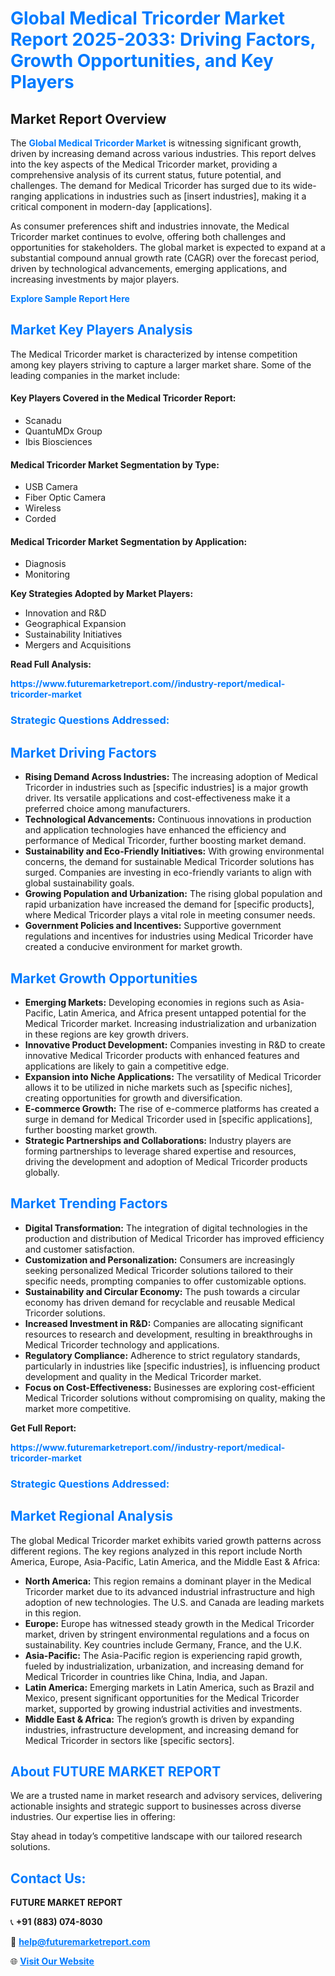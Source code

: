 <h1 style="color: #007BFF;">Global Medical Tricorder Market Report 2025-2033: Driving Factors, Growth Opportunities, and Key Players</h1>

<section id="overview">
<h2>Market Report Overview</h2>
<p>The <a href="https://www.futuremarketreport.com//industry-report/medical-tricorder-market" style="color: #007BFF; text-decoration: none;"><strong>Global Medical Tricorder Market</strong></a> is witnessing significant growth, driven by increasing demand across various industries. This report delves into the key aspects of the Medical Tricorder market, providing a comprehensive analysis of its current status, future potential, and challenges. The demand for Medical Tricorder has surged due to its wide-ranging applications in industries such as [insert industries], making it a critical component in modern-day [applications].</p>
<p>As consumer preferences shift and industries innovate, the Medical Tricorder market continues to evolve, offering both challenges and opportunities for stakeholders. The global market is expected to expand at a substantial compound annual growth rate (CAGR) over the forecast period, driven by technological advancements, emerging applications, and increasing investments by major players.</p>
</section>

<section id="overview">
<p><a href="https://www.futuremarketreport.com//request-sample/reportId=63636" style="color: #007BFF; text-decoration: none;"><strong>Explore Sample Report Here</strong></a></p>
</section>

<section id="key-players">
<h2 style="color: #007BFF;">Market Key Players Analysis</h2>
<p>The Medical Tricorder market is characterized by intense competition among key players striving to capture a larger market share. Some of the leading companies in the market include:</p>
<h4>Key Players Covered in the Medical Tricorder Report:</h4>
<ul><li>Scanadu</li><li>QuantuMDx Group</li><li>Ibis Biosciences</li></ul>
<h4>Medical Tricorder Market Segmentation by Type:</h4>
<ul><li>USB Camera</li><li>Fiber Optic Camera</li><li>Wireless</li><li>Corded</li></ul>

<h4>Medical Tricorder Market Segmentation by Application:</h4>
<ul><li>Diagnosis</li><li>Monitoring</li></ul>
<p><strong>Key Strategies Adopted by Market Players:</strong></p>
<ul>
<li>Innovation and R&D</li>
<li>Geographical Expansion</li>
<li>Sustainability Initiatives</li>
<li>Mergers and Acquisitions</li>
</ul>
</section>

<section>
<p><strong>Read Full Analysis: </strong></p><a href="https://www.futuremarketreport.com//industry-report/medical-tricorder-market" style="color: #007BFF; text-decoration: none;"><strong>https://www.futuremarketreport.com//industry-report/medical-tricorder-market</strong></a>
<h3 style="color: #007BFF;">Strategic Questions Addressed:</h3>
</section>

<section id="driving-factors">
<h2 style="color: #007BFF;">Market Driving Factors</h2>
<ul>
<li><strong>Rising Demand Across Industries:</strong> The increasing adoption of Medical Tricorder in industries such as [specific industries] is a major growth driver. Its versatile applications and cost-effectiveness make it a preferred choice among manufacturers.</li>
<li><strong>Technological Advancements:</strong> Continuous innovations in production and application technologies have enhanced the efficiency and performance of Medical Tricorder, further boosting market demand.</li>
<li><strong>Sustainability and Eco-Friendly Initiatives:</strong> With growing environmental concerns, the demand for sustainable Medical Tricorder solutions has surged. Companies are investing in eco-friendly variants to align with global sustainability goals.</li>
<li><strong>Growing Population and Urbanization:</strong> The rising global population and rapid urbanization have increased the demand for [specific products], where Medical Tricorder plays a vital role in meeting consumer needs.</li>
<li><strong>Government Policies and Incentives:</strong> Supportive government regulations and incentives for industries using Medical Tricorder have created a conducive environment for market growth.</li>
</ul>
</section>

<section id="growth-opportunities">
<h2 style="color: #007BFF;">Market Growth Opportunities</h2>
<ul>
<li><strong>Emerging Markets:</strong> Developing economies in regions such as Asia-Pacific, Latin America, and Africa present untapped potential for the Medical Tricorder market. Increasing industrialization and urbanization in these regions are key growth drivers.</li>
<li><strong>Innovative Product Development:</strong> Companies investing in R&D to create innovative Medical Tricorder products with enhanced features and applications are likely to gain a competitive edge.</li>
<li><strong>Expansion into Niche Applications:</strong> The versatility of Medical Tricorder allows it to be utilized in niche markets such as [specific niches], creating opportunities for growth and diversification.</li>
<li><strong>E-commerce Growth:</strong> The rise of e-commerce platforms has created a surge in demand for Medical Tricorder used in [specific applications], further boosting market growth.</li>
<li><strong>Strategic Partnerships and Collaborations:</strong> Industry players are forming partnerships to leverage shared expertise and resources, driving the development and adoption of Medical Tricorder products globally.</li>
</ul>
</section>

<section id="trending-factors">
<h2 style="color: #007BFF;">Market Trending Factors</h2>
<ul>
<li><strong>Digital Transformation:</strong> The integration of digital technologies in the production and distribution of Medical Tricorder has improved efficiency and customer satisfaction.</li>
<li><strong>Customization and Personalization:</strong> Consumers are increasingly seeking personalized Medical Tricorder solutions tailored to their specific needs, prompting companies to offer customizable options.</li>
<li><strong>Sustainability and Circular Economy:</strong> The push towards a circular economy has driven demand for recyclable and reusable Medical Tricorder solutions.</li>
<li><strong>Increased Investment in R&D:</strong> Companies are allocating significant resources to research and development, resulting in breakthroughs in Medical Tricorder technology and applications.</li>
<li><strong>Regulatory Compliance:</strong> Adherence to strict regulatory standards, particularly in industries like [specific industries], is influencing product development and quality in the Medical Tricorder market.</li>
<li><strong>Focus on Cost-Effectiveness:</strong> Businesses are exploring cost-efficient Medical Tricorder solutions without compromising on quality, making the market more competitive.</li>
</ul>
</section>

<section>
<p><strong>Get Full Report: </strong></p><a href="https://www.futuremarketreport.com//industry-report/medical-tricorder-market" style="color: #007BFF; text-decoration: none;"><strong>https://www.futuremarketreport.com//industry-report/medical-tricorder-market</strong></a>
<h3 style="color: #007BFF;">Strategic Questions Addressed:</h3>
</section>


<section id="regional-analysis">
<h2 style="color: #007BFF;">Market Regional Analysis</h2>
<p>The global Medical Tricorder market exhibits varied growth patterns across different regions. The key regions analyzed in this report include North America, Europe, Asia-Pacific, Latin America, and the Middle East & Africa:</p>
<ul>
<li><strong>North America:</strong> This region remains a dominant player in the Medical Tricorder market due to its advanced industrial infrastructure and high adoption of new technologies. The U.S. and Canada are leading markets in this region.</li>
<li><strong>Europe:</strong> Europe has witnessed steady growth in the Medical Tricorder market, driven by stringent environmental regulations and a focus on sustainability. Key countries include Germany, France, and the U.K.</li>
<li><strong>Asia-Pacific:</strong> The Asia-Pacific region is experiencing rapid growth, fueled by industrialization, urbanization, and increasing demand for Medical Tricorder in countries like China, India, and Japan.</li>
<li><strong>Latin America:</strong> Emerging markets in Latin America, such as Brazil and Mexico, present significant opportunities for the Medical Tricorder market, supported by growing industrial activities and investments.</li>
<li><strong>Middle East & Africa:</strong> The region’s growth is driven by expanding industries, infrastructure development, and increasing demand for Medical Tricorder in sectors like [specific sectors].</li>
</ul>
</section>

<footer>
<h2 style="color: #007BFF;">About FUTURE MARKET REPORT</h2>
<p>We are a trusted name in market research and advisory services, delivering actionable insights and strategic support to businesses across diverse industries. Our expertise lies in offering:</p>

<p>Stay ahead in today’s competitive landscape with our tailored research solutions.</p>

<h2 style="color: #007BFF;">Contact Us:</h2>
<p><strong>FUTURE MARKET REPORT</strong></p>
<p>📞 <strong>+91 (883) 074-8030</strong></p>
<p>📧 <strong><a href="mailto:help@futuremarketreport.com" style="color: #007BFF;">help@futuremarketreport.com</a></strong></p>
<p>🌐 <strong><a href="https://www.futuremarketreport.com/" style="color: #007BFF;">Visit Our Website</a></strong></p>
</footer>